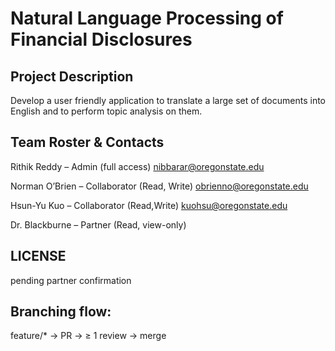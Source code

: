 # Natural Language Processing of Financial Disclosures

## Project Description
Develop a user friendly application to translate a large set of documents into English and to perform topic analysis on them.

## Team Roster & Contacts
Rithik Reddy – Admin (full access) nibbarar@oregonstate.edu

Norman O’Brien – Collaborator (Read, Write) obrienno@oregonstate.edu 

Hsun-Yu Kuo – Collaborator (Read,Write) kuohsu@oregonstate.edu

Dr. Blackburne – Partner (Read, view-only)

## LICENSE
pending partner confirmation

## Branching flow:
feature/* → PR → ≥ 1 review → merge

